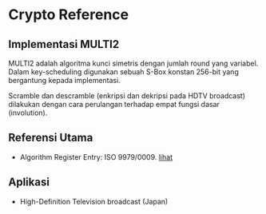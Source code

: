 # Crypto Reference

## Implementasi MULTI2

MULTI2 adalah algoritma kunci simetris dengan jumlah round yang variabel. Dalam key-scheduling digunakan sebuah S-Box konstan 256-bit yang bergantung kepada implementasi.

Scramble dan descramble (enkripsi dan dekripsi pada HDTV broadcast) dilakukan dengan cara perulangan terhadap empat fungsi dasar (involution).

## Referensi Utama

* Algorithm Register Entry: ISO 9979/0009. [lihat](ISO-Registry-0009.pdf)

## Aplikasi

* High-Definition Television broadcast (Japan)